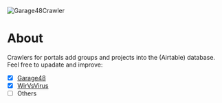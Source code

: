 ![Garage48Crawler](https://github.com/civictechhub/crawlers/workflows/Garage48Crawler/badge.svg?branch=master)

# About

Crawlers for portals add groups and projects into the (Airtable) database. Feel free to upadate and improve:

- [x] [Garage48](garage48)
- [x] [WirVsVirus](wirvsvirus)
- [ ] Others
